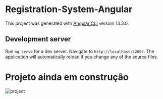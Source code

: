 # Registration-System-Angular

This project was generated with [Angular CLI](https://github.com/angular/angular-cli) version 13.3.0.

## Development server

Run `ng serve` for a dev server. Navigate to `http://localhost:4200/`. The application will automatically reload if you change any of the source files.


<h1>Projeto ainda em construção</h1>

<img src="./assets/img/angular-project.png" alt="project" />
